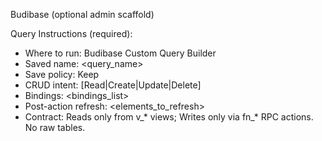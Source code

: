 Budibase (optional admin scaffold)

Query Instructions (required):
- Where to run: Budibase Custom Query Builder
- Saved name: <query_name>
- Save policy: Keep
- CRUD intent: [Read|Create|Update|Delete]
- Bindings: <bindings_list>
- Post-action refresh: <elements_to_refresh>
- Contract: Reads only from v_* views; Writes only via fn_* RPC actions. No raw tables.
